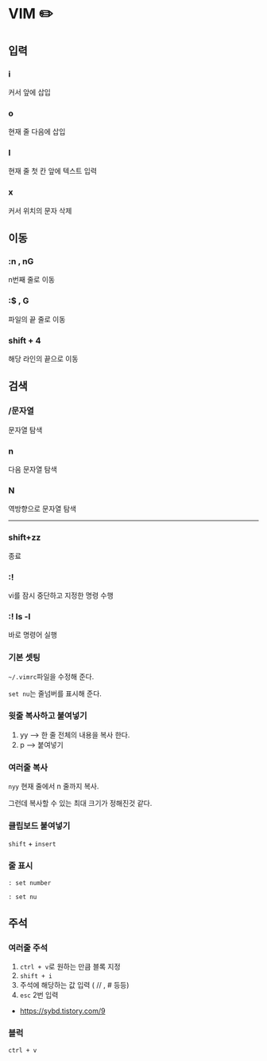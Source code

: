 # VIM :pencil2:

## 입력

### i

커서 앞에 삽입

### o

현재 줄 다음에 삽입

### I

현재 줄 첫 칸 앞에 텍스트 입력

### x

커서 위치의 문자 삭제



## 이동

### :n , nG

n번째 줄로 이동

### :$ , G

파일의 끝 줄로 이동



### shift + 4

해당 라인의 끝으로 이동



## 검색

### /문자열

문자열 탐색

### n

다음 문자열 탐색

### N

역방향으로 문자열 탐색



---

### shift+zz

종료

### :!

vi를 잠시 중단하고 지정한 명령 수행 

### :! ls -l

바로 명령어 실행



### 기본 셋팅

`~/.vimrc`파일을 수정해 준다.

`set nu`는 줄넘버를 표시해 준다.



### 윗줄 복사하고 붙여넣기

1. yy --> 한 줄 전체의 내용을 복사 한다.
2. p   --> 붙여넣기



### 여러줄 복사

`nyy` 현재 줄에서 n 줄까지 복사.

그런데 복사할 수 있는 최대 크기가 정해진것 같다. 





### 클립보드 붙여넣기

`shift` + `insert`





### 줄 표시

`: set number`

`: set nu`





## 주석

### 여러줄 주석

1. `ctrl + v`로 원하는 만큼 블록 지정
2. `shift + i `
3. 주석에 해당하는 값 입력 ( // , # 등등)
4. `esc` 2번 입력

- <https://sybd.tistory.com/9>





### 블럭

`ctrl + v`